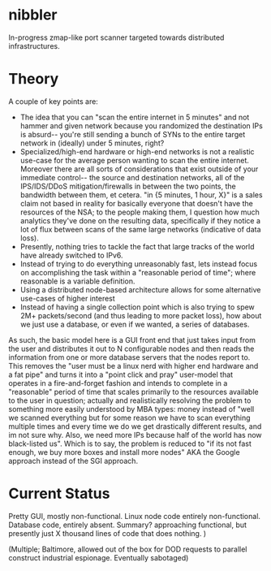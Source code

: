 nibbler
=======

In-progress zmap-like port scanner targeted towards distributed infrastructures.

Theory
======

A couple of key points are:
- The idea that you can "scan the entire internet in 5 minutes" and not hammer and given network because you randomized
  the destination IPs is absurd-- you're still sending a bunch of SYNs to the entire target network in (ideally) under 
  5 minutes, right?
- Specialized/high-end hardware or high-end networks is not a realistic use-case for the average person wanting to scan
  the entire internet. Moreover there are all sorts of considerations that exist outside of your immediate control-- the
  source and destination networks, all of the IPS/IDS/DDoS mitigation/firewalls in between the two points, the bandwidth
  between them, et cetera. "in {5 minutes, 1 hour, X}" is a sales claim not based in reality for basically everyone that
  doesn't have the resources of the NSA; to the people making them, I question how much analytics they've done on the 
  resulting data, specifically if they notice a lot of flux between scans of the same large networks (indicative of 
  data loss).
- Presently, nothing tries to tackle the fact that large tracks of the world have already switched to IPv6.
- Instead of trying to do everything unreasonably fast, lets instead focus on accomplishing the task within a 
  "reasonable period of time"; where reasonable is a variable definition.
- Using a distributed node-based architecture allows for some alternative use-cases of higher interest
- Instead of having a single collection point which is also trying to spew 2M+ packets/second (and thus leading to more 
  packet loss), how about we just use a database, or even if we wanted, a series of databases.

As such, the basic model here is a GUI front end that just takes input from the user and distributes it out to N configurable
nodes and then reads the information from one or more database servers that the nodes report to. This removes the "user must 
be a linux nerd with higher end hardware and a fat pipe" and turns it into a "point click and pray" user-model that operates 
in a fire-and-forget fashion and intends to complete in a "reasonable" period of time that scales primarily to the resources
available to the user in question; actually and realistically resolving the problem to something more easily understood by
MBA types: money instead of "well we scanned everything but for some reason we have to scan everything multiple times and 
every time we do we get drastically different results, and im not sure why. Also, we need more IPs because half of the 
world has now black-listed us". Which is to say, the problem is reduced to "if its not fast enough, we buy more boxes and
install more nodes" AKA the Google approach instead of the SGI approach.

Current Status
==============

Pretty GUI, mostly non-functional.
Linux node code entirely non-functional.
Database code, entirely absent.
Summary? approaching functional, but presently just X thousand lines of code that does nothing. )

(Multiple; Baltimore, allowed out of the box for DOD requests to parallel construct industrial espionage. Eventually sabotaged)
